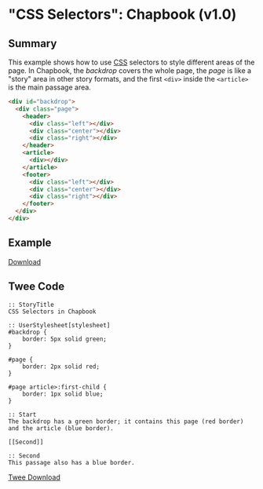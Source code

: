 # "CSS Selectors": Chapbook (v1.0)

## Summary

This example shows how to use [CSS](../../terms/terms_css.md) selectors to style different areas of the page. In Chapbook, the *backdrop* covers the whole page, the *page* is like a "story" area in other story formats, and the first `<div>` inside the `<article>` is the main passage area.

```html
<div id="backdrop">
  <div class="page">
    <header>
      <div class="left"></div>
      <div class="center"></div>
      <div class="right"></div>
    </header>
    <article>
      <div></div>
    </article>
    <footer>
      <div class="left"></div>
      <div class="center"></div>
      <div class="right"></div>
    </footer>
  </div>
</div>
```

## Example

[Download](chapbook_cssselectors_example.html)

## Twee Code

```twee
:: StoryTitle
CSS Selectors in Chapbook

:: UserStylesheet[stylesheet]
#backdrop {
    border: 5px solid green;
}

#page {
    border: 2px solid red;
}

#page article>:first-child {
    border: 1px solid blue;
}

:: Start
The backdrop has a green border; it contains this page (red border) and the article (blue border).

[[Second]]

:: Second
This passage also has a blue border.

```

[Twee Download](chapbook_cssselectors_twee.txt)
